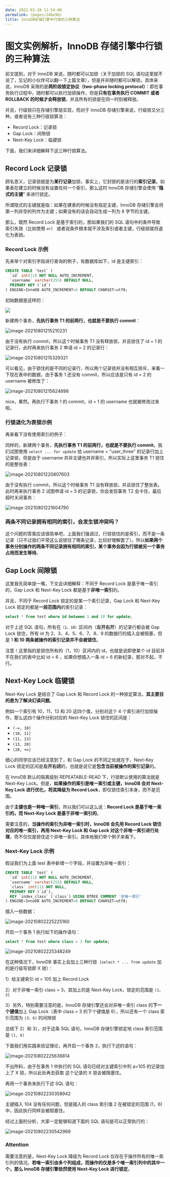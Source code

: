 ```yaml
---
date: 2022-03-20 11:54:00
permalink: /pages/24be9b/
title: InnoDB存储引擎中行锁的三种算法
---
```

# 图文实例解析，InnoDB 存储引擎中行锁的三种算法

前文提到，对于 InnoDB 来说，随时都可以加锁（关于加锁的 SQL 语句这里就不说了，忘记的小伙伴可以翻一下上篇文章），但是并非随时都可以解锁。具体来说，InnoDB 采用的是**两阶段锁定协议（two-phase locking protocol）**：即在事务执行过程中，随时都可以执行加锁操作，但是**只有在事务执行 COMMIT 或者 ROLLBACK 的时候才会释放锁**，并且所有的锁是在同一时刻被释放。

并且，行级锁只在存储引擎层实现，而对于 InnoDB 存储引擎来说，行级锁又分三种，或者说有三种行级锁算法：

- Record Lock：记录锁
- Gap Lock：间隙锁
- Next-Key Lock：临键锁

下面，我们来详细解释下这三种行锁算法。

## Record Lock 记录锁

顾名思义，记录锁就是为**某行记录**加锁，事实上，它封锁的是该行的**索引记录**。如果表在建立的时候没有设置任何一个索引，那么这时 InnoDB 存储引擎会使用 “**隐式的主键**” 来进行锁定。

所谓隐式的主键就是指：如果在建表的时候没有指定主键，InnoDB 存储引擎会将第一列非空的列作为主键；如果没有的话会自动生成一列为 6 字节的主键。

那么，既然 Record Lock 是基于索引的，那如果我们的 SQL 语句中的条件导致索引失效（比如使用 `or`） 或者说条件根本就不涉及索引或者主键，行级锁就将退化为表锁。

### Record Lock 示例

先来举个对索引字段进行查询的例子，有数据库如下，id 是主键索引：

```sql
CREATE TABLE `test` (
  `id` int(11) NOT NULL AUTO_INCREMENT,
  `username` varchar(255) DEFAULT NULL,
  PRIMARY KEY (`id`)
) ENGINE=InnoDB AUTO_INCREMENT=6 DEFAULT CHARSET=utf8;
```

初始数据是这样的：

![](https://gitee.com/veal98/images/raw/master/img/20210801214057.png)

新建两个事务，**先执行事务 T1 的前两行，也就是不要执行 commit**：

![image-20210801215210231](https://gitee.com/veal98/images/raw/master/img/20210801215210.png)

由于没有执行 commit，所以这个时候事务 T1 没有释放锁，并且锁住了 id = 1 的记录行，此时再来执行事务 2 申请 id = 2 的记录行：

![image-20210801215329321](https://gitee.com/veal98/images/raw/master/img/20210801215329.png)

可以看见，由于锁住的是不同的记录行，所以两个记录锁并没有相互排斥，来看一下现在表中的数据，由于事务 1 还没有 commit，所以应该是只有 id = 2 的 username 被修改了：

![image-20210801215624898](https://gitee.com/veal98/images/raw/master/img/20210801215624.png)

nice，果然。再执行下事务 1 的 commit，id = 1 的 username 也就被修改过来啦。

### 行锁退化为表锁示例

再来看下没有使用索引的例子：

同样的，新建两个事务，**先执行事务 T1 的前两行，也就是不要执行 commit**。我们试图使用 `select ... for update` 给 username = "user_three" 的记录行加上记录锁，但是由于 username 并非主键也并非索引，所以实际上这里事务 T1 锁住的是整张表：

![image-20210801220807603](https://gitee.com/veal98/images/raw/master/img/20210801220807.png)

由于没有执行 commit，所以这个时候事务 T1 没有释放锁，并且锁住了整张表。此时再来执行事务 2 试图申请 id = 5 的记录锁，你会发现事务 T2 会卡住，最后超时关闭事务：

![image-20210801221604790](https://gitee.com/veal98/images/raw/master/img/20210801221604.png)

### 两条不同记录拥有相同的索引，会发生锁冲突吗？

这个问题的答案应该很简单吧，上面我们强调过，行锁锁住的是索引，而不是一条记录（只不过我们平常这么说锁住了哪条记录，比较好理解罢了）。所以**如果两个事务分别操作的两条不同记录拥有相同的索引，某个事务会因为行锁被另一个事务占用而发生等待**。

## Gap Lock 间隙锁

这里我先简单提一嘴，下文会详细解释：不同于 Record Lock 是基于唯一索引的，Gap Lock 和 Next-Key Lock 都是基于**非唯一索引**的。

并且，不同于 Record Lock 锁定的是某一个索引记录，Gap Lock 和 Next-Key Lock 锁定的都是**一段范围内**的索引记录：

```sql
select * from test where id between 1 and 10 for update;
```

对于上述 SQL 语句，所有在`（1，10）`区间内（**左开右开**）的记录行都会被 Gap Lock 锁住，所有 id 为 2、3、4、5、6、7、8、9 的数据行的插入会被阻塞，但是 1 **和 10 两条被操作的索引记录并不会被锁住**。

注意！这里指的是锁住所有的（1，10）区间内的 id，也就是说即使某个 id 目前并不在我们的表中比如 id = 6 ，如果你想插入一条 id = 6 的新纪录，那对不起，不行。

## Next-Key Lock 临键锁

Next-Key Lock 是结合了 Gap Lock 和 Record Lock 的一种锁定算法，**其主要目的是为了解决幻读问题**。

例如一个索引有 10，11，13 和 20 这四个值，分别对这个 4 个索引进行加锁操作，那么这四个操作分别对应的 Next-Key Lock 锁住的区间是：

- `(-∞, 10]`
- `(10, 11]`
- `(11, 13]`
- `(13, 20]`
- `(20, +∞]`

细心的同学应该已经注意到了，和 Gap Lock 的不同之处就在于，Next-Key Lock 锁定的区间是**左开右闭**的，也就是说它是**包含当前被操作的索引记录**的。

在 InnoDB 默认的隔离级别 REPEATABLE-READ 下，行锁默认使用的算法就是 Next-Key Lock。但是，**如果操作的索引是唯一索引或主键，InnoDB 会对 Next-Key Lock 进行优化，将其降级为 Record Lock**，即仅锁住索引本身，而不是范围。

由于**主键也是一种唯一索引**，所以我们可以这么说：**Record Lock 是基于唯一索引的，而 Next-Key Lock 是基于非唯一索引的**。

需要注意的，**当操作的索引为非唯一索引时，InnoDB 会先用 Record Lock 锁住对应的唯一索引，再用 Next-Key Lock 和 Gap Lock 对这个非唯一索引进行处理**，而不仅仅是锁住这个非唯一索引。具体地我们举个例子来看下。

### Next-Key Lock 示例

假设我们为上面 test 表中新增一个字段，并设置为非唯一索引：

```sql
CREATE TABLE `test` (
  `id` int(11) NOT NULL AUTO_INCREMENT,
  `username` varchar(255) DEFAULT NULL,
  `class` int(11) NOT NULL,
  PRIMARY KEY (`id`),
  KEY `index_class` (`class`) USING BTREE COMMENT '非唯一索引'
) ENGINE=InnoDB AUTO_INCREMENT=6 DEFAULT CHARSET=utf8;
```

插入一些数据：

![image-20210802225225160](https://gitee.com/veal98/images/raw/master/img/20210802225225.png)

开启一个事务 1 执行如下的操作语句：

```sql
select * from test where class = 3 for update;
```

![image-20210802225348249](https://gitee.com/veal98/images/raw/master/img/20210802225348.png)

在这种情况下，InnoDB 事实上会加上三种行锁（`select * ... from update` 加的是行级写锁即 X 锁）：

1）给主键索引 id = 105 加上 Record Lock

2）对于非唯一索引 class = 3，其加上的是 Next-Key Lock，锁定的范围是 `(1，3]`

3）另外，特别需要注意的是，InnoDB 存储引擎还会对非唯一索引 class 的**下一个键值**加上 Gap Lock（表中  class = 3 的下个键值是 6），所以还有一个 class 索引范围为 `(3，6)` 的间隙锁

总结下 2）和 3），对于这条 SQL 语句，InnoDB 存储引擎锁定地 class 索引范围是 `(1, 6)`

下面我们用实践来验证理论，再开启一个事务 2，执行下述的语句：

![image-20210802225636814](https://gitee.com/veal98/images/raw/master/img/20210802225636.png)

不出所料，由于在事务 1 中执行的 SQL 语句已经对主键索引中列 a=105 的记录加上了 X 锁，所以此处再去获取 这个记录的 X 锁会被阻塞住。

再用一个事务来执行下述 SQL 语句：

![image-20210802230358942](https://gitee.com/veal98/images/raw/master/img/20210802230359.png)

主键插入 104 没有任何问题，但是插入的 class 索引值 2 在被锁定的范围 (1，6) 中，因此执行同样会被阻塞住。

经过上面的分析，大家一定能够知道下面的 SQL 语句是可以正常执行的：

![image-20210802230542969](https://gitee.com/veal98/images/raw/master/img/20210802230543.png)

### Attention

需要注意的是，Next-Key Lock 降级为 Record Lock 仅存在于操作所有的唯一索引列的情况。**若唯一索引由多个列组成，而操作的仅是多个唯一索引列中的其中一个，那么 InnoDB 存储引擎依然使用 Next-Key Lock 进行锁定**。